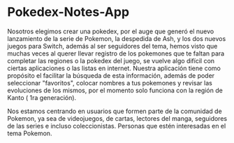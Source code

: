 # Pokedex-Notes-App

Nosotros elegimos crear una pokedex, por el auge que generó el nuevo lanzamiento de la serie de Pokemon, la despedida de Ash, y los dos nuevos juegos para Switch, además al ser seguidores del tema, hemos visto que muchas veces al querer llevar registro de los pokemones que te faltan para completar las regiones o la pokedex del juego, se vuelve algo difícil con ciertas aplicaciones o las listas en internet. Nuestra aplicación tiene como propósito el facilitar la búsqueda de esta información, además de poder seleccionar "favoritos", colocar nombres a tus pokemones y revisar las evoluciones de los mismos, por el momento solo funciona con la región de Kanto ( 1ra generación).

Nos estamos centrando en usuarios que formen parte de la comunidad de Pokemon, ya sea de videojuegos, de cartas, lectores del manga, seguidores de las series e incluso coleccionistas. Personas que estén interesadas en el tema Pokemon.
